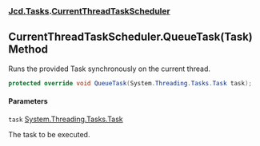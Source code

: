 ### [Jcd.Tasks](Jcd.Tasks.md 'Jcd.Tasks').[CurrentThreadTaskScheduler](Jcd.Tasks.CurrentThreadTaskScheduler.md 'Jcd.Tasks.CurrentThreadTaskScheduler')

## CurrentThreadTaskScheduler.QueueTask(Task) Method

Runs the provided Task synchronously on the current thread.

```csharp
protected override void QueueTask(System.Threading.Tasks.Task task);
```
#### Parameters

<a name='Jcd.Tasks.CurrentThreadTaskScheduler.QueueTask(System.Threading.Tasks.Task).task'></a>

`task` [System.Threading.Tasks.Task](https://docs.microsoft.com/en-us/dotnet/api/System.Threading.Tasks.Task 'System.Threading.Tasks.Task')

The task to be executed.